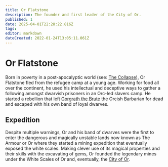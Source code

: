 ```yaml
---
title: Or Flatstone
description: The founder and first leader of the City of Or.
published: 1
date: 2025-04-01T22:28:22.816Z
tags: 
editor: markdown
dateCreated: 2022-01-24T13:05:11.061Z
---
```


# Or Flatstone
Born in poverty in a post-apocalyptic world (see: [The Collapse](/structure/chronological/event/the-collapse.md)), Or Flatstone fled from the refugee camp at a young age. Working for food all over the continent, he used his intellectual and deceptive ways to gather a following amongst dwarvish prisoners in an Orc-led slavers camp. He started a rebellion that left [Gorgrath the Brute](/location/settlement/city/or/gorgrath-the-brute.md) the Orcish Barbarian for dead and escaped with his own band of loyal dwarves.

## Expedition
Despite multiple warnings, Or and his band of dwarves were the first to enter the dangerous and magically unstable lands now known as The Armour or Or where they started a mining expedition that eventually exposed the white scales. Making clever use of its magical properties and their skills with the excavating of gems, Or founded the legendary mines under the White Scales of Or and, eventually, the [City of Or](/location/settlement/city/city-of-or.md).

